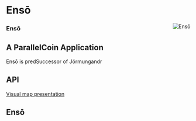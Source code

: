 # Ensō

<img align="right" src="https://upload.wikimedia.org/wikipedia/commons/thumb/6/68/Enso.svg/400px-Enso.svg.png" title="Ensō" />

### Ensō

## A ParallelCoin Application

Ensō is predSuccessor of Jörmungandr


## API 

<a href="https://mm.tt/1105285141?t=SgNVySqFv3">Visual map presentation</a>

## Ensō 
